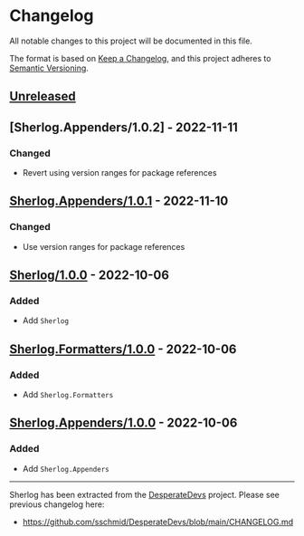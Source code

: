 # Changelog
All notable changes to this project will be documented in this file.

The format is based on [Keep a Changelog](https://keepachangelog.com/en/1.0.0/),
and this project adheres to [Semantic Versioning](https://semver.org/spec/v2.0.0.html).

## [Unreleased]

## [Sherlog.Appenders/1.0.2] - 2022-11-11
### Changed
- Revert using version ranges for package references

## [Sherlog.Appenders/1.0.1] - 2022-11-10
### Changed
- Use version ranges for package references

## [Sherlog/1.0.0] - 2022-10-06
### Added
- Add `Sherlog`

## [Sherlog.Formatters/1.0.0] - 2022-10-06
### Added
- Add `Sherlog.Formatters`

## [Sherlog.Appenders/1.0.0] - 2022-10-06
### Added
- Add `Sherlog.Appenders`

--------------------------------------------------------------------------------

Sherlog has been extracted from the [DesperateDevs](https://github.com/sschmid/DesperateDevs) project.
Please see previous changelog here:
- https://github.com/sschmid/DesperateDevs/blob/main/CHANGELOG.md

[Unreleased]: https://github.com/sschmid/Sherlog/compare/Sherlog.Appenders/1.0.1...HEAD
[Sherlog.Appenders/1.0.1]: https://github.com/sschmid/Sherlog/compare/Sherlog/1.0.0...Sherlog.Appenders/1.0.1
[Sherlog/1.0.0]: https://github.com/sschmid/Sherlog/releases/tag/Sherlog/1.0.0
[Sherlog.Formatters/1.0.0]: https://github.com/sschmid/Sherlog/releases/tag/Sherlog.Formatters/1.0.0
[Sherlog.Appenders/1.0.0]: https://github.com/sschmid/Sherlog/releases/tag/Sherlog.Appenders/1.0.0
